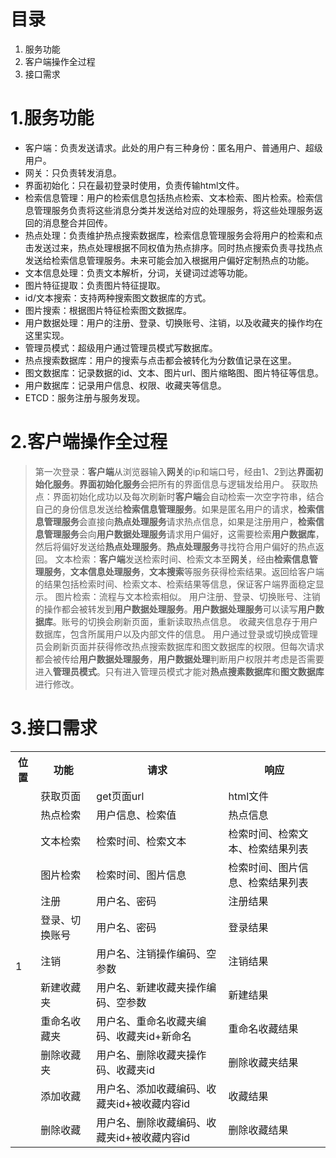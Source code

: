# 目录

1. 服务功能
2. 客户端操作全过程
3. 接口需求

# 1.服务功能

- 客户端：负责发送请求。此处的用户有三种身份：匿名用户、普通用户、超级用户。
- 网关：只负责转发消息。
- 界面初始化：只在最初登录时使用，负责传输html文件。
- 检索信息管理：用户的检索信息包括热点检索、文本检索、图片检索。检索信息管理服务负责将这些消息分类并发送给对应的处理服务，将这些处理服务返回的消息整合并回传。
- 热点处理：负责维护热点搜索数据库，检索信息管理服务会将用户的检索和点击发送过来，热点处理根据不同权值为热点排序。同时热点搜索负责寻找热点发送给检索信息管理服务。未来可能会加入根据用户偏好定制热点的功能。
- 文本信息处理：负责文本解析，分词，关键词过滤等功能。
- 图片特征提取：负责图片特征提取。
- id/文本搜索：支持两种搜索图文数据库的方式。
- 图片搜索：根据图片特征检索图文数据库。
- 用户数据处理：用户的注册、登录、切换账号、注销，以及收藏夹的操作均在这里实现。
- 管理员模式：超级用户通过管理员模式写数据库。
- 热点搜索数据库：用户的搜索与点击都会被转化为分数值记录在这里。
- 图文数据库：记录数据的id、文本、图片url、图片缩略图、图片特征等信息。
- 用户数据库：记录用户信息、权限、收藏夹等信息。
- ETCD：服务注册与服务发现。

# 2.客户端操作全过程

>第一次登录：**客户端**从浏览器输入**网关**的ip和端口号，经由1、2到达**界面初始化服务**。**界面初始化服务**会把所有的界面信息与逻辑发给用户。
>获取热点：界面初始化成功以及每次刷新时**客户端**会自动检索一次空字符串，结合自己的身份信息发送给**检索信息管理服务**。如果是匿名用户的请求，**检索信息管理服务**会直接向**热点处理服务**请求热点信息，如果是注册用户，**检索信息管理服务**会向**用户数据处理服务**请求用户偏好，这需要检索**用户数据库**，然后将偏好发送给**热点处理服务**。**热点处理服务**寻找符合用户偏好的热点返回。
>文本检索：**客户端**发送检索时间、检索文本至**网关**，经由**检索信息管理服务**，**文本信息处理服务**，**文本搜索**等服务获得检索结果。返回给客户端的结果包括检索时间、检索文本、检索结果等信息，保证客户端界面稳定显示。
>图片检索：流程与文本检索相似。
>用户注册、登录、切换账号、注销的操作都会被转发到**用户数据处理服务**。**用户数据处理服务**可以读写**用户数据库**。账号的切换会刷新页面，重新读取热点信息。
>收藏夹信息存于用户数据库，包含所属用户以及内部文件的信息。
>用户通过登录或切换成管理员会刷新页面并获得修改热点搜索数据库和图文数据库的权限。但每次请求都会被传给**用户数据处理服务**，**用户数据处理**判断用户权限并考虑是否需要进入**管理员模式**。只有进入管理员模式才能对**热点搜素数据库**和**图文数据库**进行修改。

# 3.接口需求

<table>
  <tr>
    <th>位置</th>
    <th>功能</th>
    <th>请求</th>
    <th>响应</th>
  </tr>
  <tr>
    <td rowspan="12">1</td>
    <td>获取页面</td>
    <td>get页面url</td>
    <td>html文件</td>
  </tr>
  <tr>
    <td>热点检索</td>
    <td>用户信息、检索值</td>
    <td>热点信息</td>
  </tr>
  <tr>
    <td>文本检索</td>
    <td>检索时间、检索文本</td>
    <td>检索时间、检索文本、检索结果列表</td>
  </tr>
  <tr>
    <td>图片检索</td>
    <td>检索时间、图片信息</td>
    <td>检索时间、图片信息、检索结果列表</td>
  </tr>
  <tr>
    <td>注册</td>
    <td>用户名、密码</td>
    <td>注册结果</td>
  </tr>
  <tr>
    <td>登录、切换账号</td>
    <td>用户名、密码</td>
    <td>登录结果</td>
  </tr>
  <tr>
    <td>注销</td>
    <td>用户名、注销操作编码、空参数</td>
    <td>注销结果</td>
  </tr>
  <tr>
    <td>新建收藏夹</td>
    <td>用户名、新建收藏夹操作编码、空参数</td>
    <td>新建结果</td>
  </tr>
  <tr>
    <td>重命名收藏夹</td>
    <td>用户名、重命名收藏夹编码、收藏夹id+新命名</td>
    <td>重命名收藏结果</td>
  </tr>
  <tr>
    <td>删除收藏夹</td>
    <td>用户名、删除收藏夹操作码、收藏夹id</td>
    <td>删除收藏夹结果</td>
  </tr>
  <tr>
    <td>添加收藏</td>
    <td>用户名、添加收藏编码、收藏夹id+被收藏内容id</td>
    <td>收藏结果</td>
  </tr>
  <tr>
    <td>删除收藏</td>
    <td>用户名、删除收藏编码、收藏夹id+被收藏内容id</td>
    <td>删除收藏结果</td>
  </tr>
</table>
  
